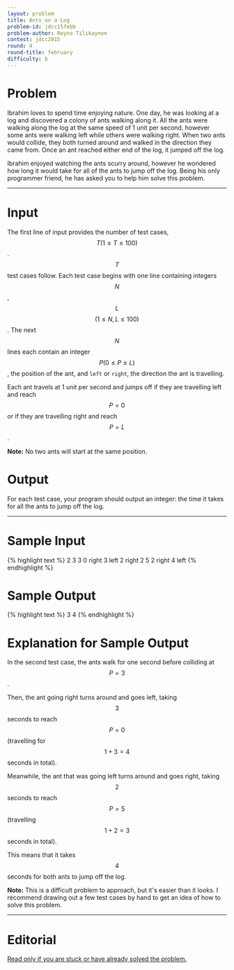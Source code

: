```yaml
---
layout: problem
title: Ants on a Log
problem-id: jdcc15febb
problem-author: Reyno Tilikaynen
contest: jdcc2015
round: 4
round-title: february
difficulty: b
---
```


# Problem
Ibrahim loves to spend time enjoying nature. One day, he was looking at a log and discovered a colony of ants walking along it. All the ants were walking along the log at the same speed of 1 unit per second, however some ants were walking left while others were walking right. When two ants would collide, they both turned around and walked in the direction they came from. Once an ant reached either end of the log, it jumped off the log.

Ibrahim enjoyed watching the ants scurry around, however he wondered how long it would take for all of the ants to jump off the log. Being his only programmer friend, he has asked you to help him solve this problem.

---

# Input
The first line of input provides the number of test cases, $$T (1 \leq T \leq 100)$$. $$T$$ test cases follow. Each test case begins with one line containing integers $$N$$, $$L$$ $$(1 \leq N, L \leq 100)$$. The next $$N$$ lines each contain an integer $$P (0 \leq P \leq L)$$, the position of the ant, and ``left`` or ``right``, the direction the ant is travelling.

Each ant travels at 1 unit per second and jumps off if they are travelling left and reach $$P = 0$$ or if they are travelling right and reach $$P = L$$.

**Note:** No two ants will start at the same position.

# Output
For each test case, your program should output an integer: the time it takes for all the ants to jump off the log.

---

# Sample Input
{% highlight text %}
2
3 3
0 right
3 left
2 right
2 5
2 right
4 left
{% endhighlight %}


# Sample Output
{% highlight text %}
3
4
{% endhighlight %}

# Explanation for Sample Output
In the second test case, the ants walk for one second before colliding at $$P = 3$$.

Then, the ant going right turns around and goes left, taking $$3$$ seconds to reach $$P = 0$$ (travelling for $$1 + 3 = 4$$ seconds in total).

Meanwhile, the ant that was going left turns around and goes right, taking $$2$$ seconds to reach $$P = 5$$ (travelling $$1 + 2 = 3$$ seconds in total).

This means that it takes $$4$$ seconds for both ants to jump off the log.

**Note:** This is a difficult problem to approach, but it's easier than it looks. I recommend drawing out a few test cases by hand to get an idea of how to solve this problem.

---

# Editorial
[Read only if you are stuck or have already solved the problem.](/cpt-editorials/jdcc/2015/february/b)
